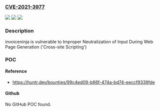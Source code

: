 ### [CVE-2021-3977](https://cve.mitre.org/cgi-bin/cvename.cgi?name=CVE-2021-3977)
![](https://img.shields.io/static/v1?label=Product&message=invoiceninja%2Finvoiceninja&color=blue)
![](https://img.shields.io/static/v1?label=Version&message=%3C%20v.5.33%20&color=brighgreen)
![](https://img.shields.io/static/v1?label=Vulnerability&message=CWE-79%20Improper%20Neutralization%20of%20Input%20During%20Web%20Page%20Generation%20('Cross-site%20Scripting')&color=brighgreen)

### Description

invoiceninja is vulnerable to Improper Neutralization of Input During Web Page Generation ('Cross-site Scripting')

### POC

#### Reference
- https://huntr.dev/bounties/99c4ed09-b66f-474a-bd74-eeccf9339fde

#### Github
No GitHub POC found.

